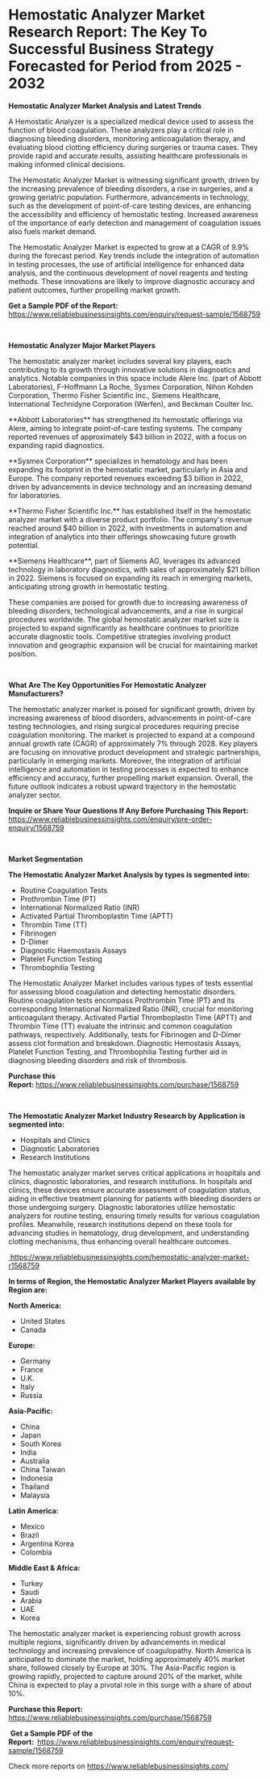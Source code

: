 <p><h1>Hemostatic Analyzer Market Research Report: The Key To Successful Business Strategy Forecasted for Period from 2025 - 2032</h1></p><p><strong>Hemostatic Analyzer Market Analysis and Latest Trends</strong></p>
<p><p>A Hemostatic Analyzer is a specialized medical device used to assess the function of blood coagulation. These analyzers play a critical role in diagnosing bleeding disorders, monitoring anticoagulation therapy, and evaluating blood clotting efficiency during surgeries or trauma cases. They provide rapid and accurate results, assisting healthcare professionals in making informed clinical decisions.</p><p>The Hemostatic Analyzer Market is witnessing significant growth, driven by the increasing prevalence of bleeding disorders, a rise in surgeries, and a growing geriatric population. Furthermore, advancements in technology, such as the development of point-of-care testing devices, are enhancing the accessibility and efficiency of hemostatic testing. Increased awareness of the importance of early detection and management of coagulation issues also fuels market demand.</p><p>The Hemostatic Analyzer Market is expected to grow at a CAGR of 9.9% during the forecast period. Key trends include the integration of automation in testing processes, the use of artificial intelligence for enhanced data analysis, and the continuous development of novel reagents and testing methods. These innovations are likely to improve diagnostic accuracy and patient outcomes, further propelling market growth.</p></p>
<p><strong>Get a Sample PDF of the Report:&nbsp;</strong> <a href="https://www.reliablebusinessinsights.com/enquiry/request-sample/1568759?utm_campaign=3079&utm_medium=2&utm_source=Github&utm_content=ia&utm_term=25032025&utm_id=hemostatic-analyzer">https://www.reliablebusinessinsights.com/enquiry/request-sample/1568759</a></p>
<p>&nbsp;</p>
<p><strong>Hemostatic Analyzer Major Market Players</strong></p>
<p><p>The hemostatic analyzer market includes several key players, each contributing to its growth through innovative solutions in diagnostics and analytics. Notable companies in this space include Alere Inc. (part of Abbott Laboratories), F-Hoffmann La Roche, Sysmex Corporation, Nihon Kohden Corporation, Thermo Fisher Scientific Inc., Siemens Healthcare, International Technidyne Corporation (Werfen), and Beckman Coulter Inc.</p><p>**Abbott Laboratories** has strengthened its hemostatic offerings via Alere, aiming to integrate point-of-care testing systems. The company reported revenues of approximately $43 billion in 2022, with a focus on expanding rapid diagnostics.</p><p>**Sysmex Corporation** specializes in hematology and has been expanding its footprint in the hemostatic market, particularly in Asia and Europe. The company reported revenues exceeding $3 billion in 2022, driven by advancements in device technology and an increasing demand for laboratories.</p><p>**Thermo Fisher Scientific Inc.** has established itself in the hemostatic analyzer market with a diverse product portfolio. The company's revenue reached around $40 billion in 2022, with investments in automation and integration of analytics into their offerings showcasing future growth potential.</p><p>**Siemens Healthcare**, part of Siemens AG, leverages its advanced technology in laboratory diagnostics, with sales of approximately $21 billion in 2022. Siemens is focused on expanding its reach in emerging markets, anticipating strong growth in hemostatic testing.</p><p>These companies are poised for growth due to increasing awareness of bleeding disorders, technological advancements, and a rise in surgical procedures worldwide. The global hemostatic analyzer market size is projected to expand significantly as healthcare continues to prioritize accurate diagnostic tools. Competitive strategies involving product innovation and geographic expansion will be crucial for maintaining market position.</p></p>
<p>&nbsp;</p>
<p><strong>What Are The Key Opportunities For Hemostatic Analyzer Manufacturers?</strong></p>
<p><p>The hemostatic analyzer market is poised for significant growth, driven by increasing awareness of blood disorders, advancements in point-of-care testing technologies, and rising surgical procedures requiring precise coagulation monitoring. The market is projected to expand at a compound annual growth rate (CAGR) of approximately 7% through 2028. Key players are focusing on innovative product development and strategic partnerships, particularly in emerging markets. Moreover, the integration of artificial intelligence and automation in testing processes is expected to enhance efficiency and accuracy, further propelling market expansion. Overall, the future outlook indicates a robust upward trajectory in the hemostatic analyzer sector.</p></p>
<p><strong>Inquire or Share Your Questions If Any Before Purchasing This Report:</strong> <a href="https://www.reliablebusinessinsights.com/enquiry/pre-order-enquiry/1568759?utm_campaign=3079&utm_medium=2&utm_source=Github&utm_content=ia&utm_term=25032025&utm_id=hemostatic-analyzer">https://www.reliablebusinessinsights.com/enquiry/pre-order-enquiry/1568759</a></p>
<p>&nbsp;</p>
<p><strong>Market Segmentation</strong></p>
<p><strong>The Hemostatic Analyzer Market Analysis by types is segmented into:</strong></p>
<p><ul><li>Routine Coagulation Tests</li><li>Prothrombin Time (PT)</li><li>International Normalized Ratio (INR)</li><li>Activated Partial Thromboplastin Time (APTT)</li><li>Thrombin Time (TT)</li><li>Fibrinogen</li><li>D-Dimer</li><li>Diagnostic Haemostasis Assays</li><li>Platelet Function Testing</li><li>Thrombophilia Testing</li></ul></p>
<p><p>The Hemostatic Analyzer Market includes various types of tests essential for assessing blood coagulation and detecting hemostatic disorders. Routine coagulation tests encompass Prothrombin Time (PT) and its corresponding International Normalized Ratio (INR), crucial for monitoring anticoagulant therapy. Activated Partial Thromboplastin Time (APTT) and Thrombin Time (TT) evaluate the intrinsic and common coagulation pathways, respectively. Additionally, tests for Fibrinogen and D-Dimer assess clot formation and breakdown. Diagnostic Hemostasis Assays, Platelet Function Testing, and Thrombophilia Testing further aid in diagnosing bleeding disorders and risk of thrombosis.</p></p>
<p><strong>Purchase this Report:&nbsp;</strong><a href="https://www.reliablebusinessinsights.com/purchase/1568759?utm_campaign=3079&utm_medium=2&utm_source=Github&utm_content=ia&utm_term=25032025&utm_id=hemostatic-analyzer">https://www.reliablebusinessinsights.com/purchase/1568759</a></p>
<p>&nbsp;</p>
<p><strong>The Hemostatic Analyzer Market Industry Research by Application is segmented into:</strong></p>
<p><ul><li>Hospitals and Clinics</li><li>Diagnostic Laboratories</li><li>Research Institutions</li></ul></p>
<p><p>The hemostatic analyzer market serves critical applications in hospitals and clinics, diagnostic laboratories, and research institutions. In hospitals and clinics, these devices ensure accurate assessment of coagulation status, aiding in effective treatment planning for patients with bleeding disorders or those undergoing surgery. Diagnostic laboratories utilize hemostatic analyzers for routine testing, ensuring timely results for various coagulation profiles. Meanwhile, research institutions depend on these tools for advancing studies in hematology, drug development, and understanding clotting mechanisms, thus enhancing overall healthcare outcomes.</p></p>
<p><a href="https://www.reliablebusinessinsights.com/hemostatic-analyzer-market-r1568759?utm_campaign=3079&utm_medium=2&utm_source=Github&utm_content=ia&utm_term=25032025&utm_id=hemostatic-analyzer">&nbsp;https://www.reliablebusinessinsights.com/hemostatic-analyzer-market-r1568759</a></p>
<p><strong>In terms of Region, the Hemostatic Analyzer Market Players available by Region are:</strong></p>
<p>
    <p> <strong> North America: </strong>
        <ul>
            <li>United States</li>
            <li>Canada</li>
        </ul>
        </p> 
    <p> <strong> Europe: </strong>
        <ul>
            <li>Germany</li>
            <li>France</li>
            <li>U.K.</li>
            <li>Italy</li>
            <li>Russia</li>
        </ul>
        </p> 
    <p> <strong> Asia-Pacific: </strong>
        <ul>
            <li>China</li>
            <li>Japan</li>
            <li>South Korea</li>
            <li>India</li>
            <li>Australia</li>
            <li>China Taiwan</li>
            <li>Indonesia</li>
            <li>Thailand</li>
            <li>Malaysia</li>
        </ul>
        </p> 
    <p> <strong> Latin America: </strong>
        <ul>
            <li>Mexico</li>
            <li>Brazil</li>
            <li>Argentina Korea</li>
            <li>Colombia</li>
        </ul>
        </p> 
    <p> <strong> Middle East & Africa: </strong>
        <ul>
            <li>Turkey</li>
            <li>Saudi</li>
            <li>Arabia</li>
            <li>UAE</li>
            <li>Korea</li>
        </ul>
    </p>
    </p>
<p><p>The hemostatic analyzer market is experiencing robust growth across multiple regions, significantly driven by advancements in medical technology and increasing prevalence of coagulopathy. North America is anticipated to dominate the market, holding approximately 40% market share, followed closely by Europe at 30%. The Asia-Pacific region is growing rapidly, projected to capture around 20% of the market, while China is expected to play a pivotal role in this surge with a share of about 10%.</p></p>
<p><strong>Purchase this Report: </strong><a href="https://www.reliablebusinessinsights.com/purchase/1568759?utm_campaign=3079&utm_medium=2&utm_source=Github&utm_content=ia&utm_term=25032025&utm_id=hemostatic-analyzer">https://www.reliablebusinessinsights.com/purchase/1568759</a></p>
<p>&nbsp;<strong>Get a Sample PDF of the Report:&nbsp;&nbsp;</strong><a href="https://www.reliablebusinessinsights.com/enquiry/request-sample/1568759?utm_campaign=3079&utm_medium=2&utm_source=Github&utm_content=ia&utm_term=25032025&utm_id=hemostatic-analyzer">https://www.reliablebusinessinsights.com/enquiry/request-sample/1568759</a></p>
<p><strong></strong></p>
<p>Check more reports on <a href="https://www.reliablebusinessinsights.com/?utm_campaign=3079&utm_medium=2&utm_source=Github&utm_content=ia&utm_term=25032025&utm_id=hemostatic-analyzer">https://www.reliablebusinessinsights.com/</a></p>